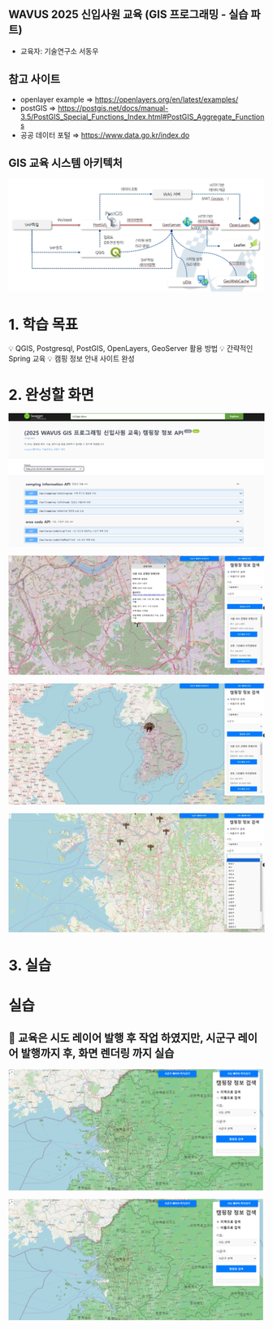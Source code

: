 ## WAVUS 2025 신입사원 교육 (GIS 프로그래밍 - 실습 파트)

- 교육자: 기술연구소 서동우

## 참고 사이트

- openlayer example ⇒ https://openlayers.org/en/latest/examples/
- postGIS ⇒ https://postgis.net/docs/manual-3.5/PostGIS_Special_Functions_Index.html#PostGIS_Aggregate_Functions
- 공공 데이터 포털 ⇒ https://www.data.go.kr/index.do

## GIS 교육 시스템 아키텍처

![systemArchitecture.png](image/systemArchitecture.png)

# 1. 학습 목표
💡 QGIS, Postgresql, PostGIS, OpenLayers, GeoServer 활용 방법
💡 간략적인 Spring 교육
💡 캠핑 정보 안내 사이트 완성

# 2. 완성할 화면
![swggerView.png](image/swggerView.png)

![campingEduView1.png](image/campingEduView1.png)

![campingEduView2.png](image/campingEduView2.png)

![campingEduView3.png](image/campingEduView3.png)

# 3. 실습
# 실습

## 📖 교육은 시도 레이어 발행 후 작업 하였지만,  시군구 레이어 발행까지 후, 화면 렌더링 까지 실습


![시도_레이어_구현_실습.png](image/training_ctp.png)

![시군구_레이어_구현_실습.png](image/training_ctp.png)